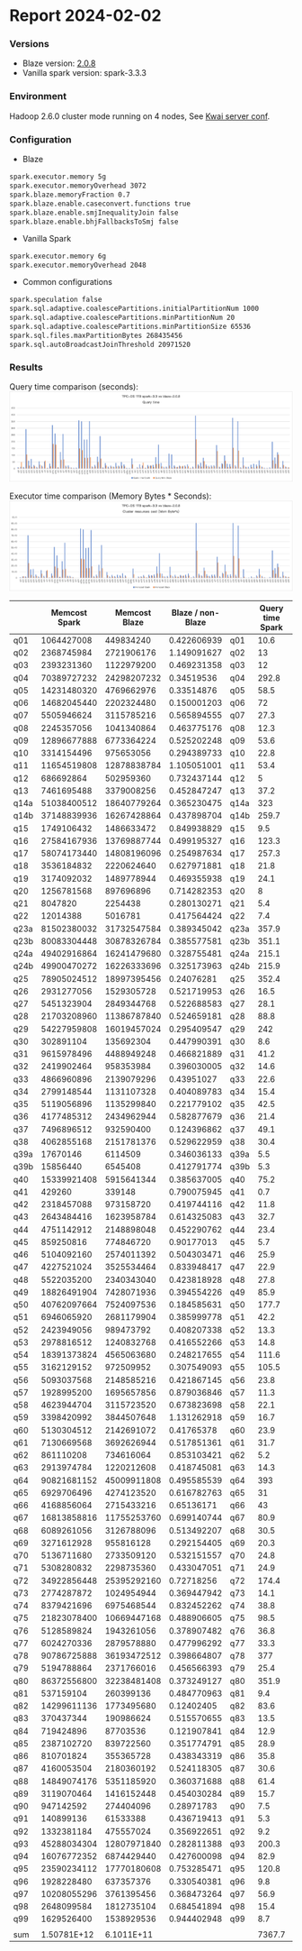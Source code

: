 
# Report 2024-02-02

### Versions
- Blaze version: [2.0.8](https://github.com/blaze-init/blaze/tree/v2.0.8)
- Vanilla spark version: spark-3.3.3

### Environment
Hadoop 2.6.0 cluster mode running on 4 nodes, See [Kwai server conf](./kwai1-hardware-conf.md).

### Configuration

- Blaze
```properties
spark.executor.memory 5g
spark.executor.memoryOverhead 3072
spark.blaze.memoryFraction 0.7
spark.blaze.enable.caseconvert.functions true
spark.blaze.enable.smjInequalityJoin false
spark.blaze.enable.bhjFallbacksToSmj false
```

- Vanilla Spark
```properties
spark.executor.memory 6g
spark.executor.memoryOverhead 2048
```

- Common configurations
```properties
spark.speculation false
spark.sql.adaptive.coalescePartitions.initialPartitionNum 1000
spark.sql.adaptive.coalescePartitions.minPartitionNum 20
spark.sql.adaptive.coalescePartitions.minPartitionSize 65536
spark.sql.files.maxPartitionBytes 268435456
spark.sql.autoBroadcastJoinThreshold 20971520
```

### Results
Query time comparison (seconds):
![blaze-query-time-comparison-20240202.png](blaze-query-time-comparison-20240202.png)

Executor time comparison (Memory Bytes * Seconds):
![blaze-cluster-resources-cost-comparison-20240202.png](blaze-cluster-resources-cost-comparison-20240202.png)

|      | Memcost Spark | Memcost Blaze | Blaze / non-Blaze |      | Query time Spark | Query time Blaze | Blaze / non-Blaze |
| ---- | ------------- | ------------- | ----------------- | ---- | ---------------- | ---------------- | ----------------- |
| q01  | 1064427008    | 449834240     | 0.422606939       | q01  | 10.6             | 6.6              | 0.622641509       |
| q02  | 2368745984    | 2721906176    | 1.149091627       | q02  | 13               | 49.4             | 3.8               |
| q03  | 2393231360    | 1122979200    | 0.469231358       | q03  | 12               | 7.4              | 0.616666667       |
| q04  | 70389727232   | 24298207232   | 0.34519536        | q04  | 292.8            | 105.3            | 0.359631148       |
| q05  | 14231480320   | 4769662976    | 0.33514876        | q05  | 58.5             | 22.4             | 0.382905983       |
| q06  | 14682045440   | 2202324480    | 0.150001203       | q06  | 72               | 11.9             | 0.165277778       |
| q07  | 5505946624    | 3115785216    | 0.565894555       | q07  | 27.3             | 17.6             | 0.644688645       |
| q08  | 2245357056    | 1041340864    | 0.463775176       | q08  | 12.3             | 7.5              | 0.609756098       |
| q09  | 12896677888   | 6773364224    | 0.525202248       | q09  | 53.6             | 28.8             | 0.537313433       |
| q10  | 3314154496    | 975653056     | 0.294389733       | q10  | 22.8             | 15.5             | 0.679824561       |
| q11  | 11654519808   | 12878838784   | 1.105051001       | q11  | 53.4             | 58.8             | 1.101123596       |
| q12  | 686692864     | 502959360     | 0.732437144       | q12  | 5                | 4.8              | 0.96              |
| q13  | 7461695488    | 3379008256    | 0.452847247       | q13  | 37.2             | 17.2             | 0.462365591       |
| q14a | 51038400512   | 18640779264   | 0.365230475       | q14a | 323              | 182              | 0.563467492       |
| q14b | 37148839936   | 16267428864   | 0.437898704       | q14b | 259.7            | 177.7            | 0.684251059       |
| q15  | 1749106432    | 1486633472    | 0.849938829       | q15  | 9.5              | 8.9              | 0.936842105       |
| q16  | 27584167936   | 13769887744   | 0.499195327       | q16  | 123.3            | 65.1             | 0.527980535       |
| q17  | 58074173440   | 14808196096   | 0.254987634       | q17  | 257.3            | 67.6             | 0.262728333       |
| q18  | 3536184832    | 2220624640    | 0.627971881       | q18  | 21.8             | 14.2             | 0.651376147       |
| q19  | 3174092032    | 1489778944    | 0.469355938       | q19  | 24.1             | 9.4              | 0.390041494       |
| q20  | 1256781568    | 897696896     | 0.714282353       | q20  | 8                | 5.6              | 0.7               |
| q21  | 8047820       | 2254438       | 0.280130271       | q21  | 5.4              | 2.1              | 0.388888889       |
| q22  | 12014388      | 5016781       | 0.417564424       | q22  | 7.4              | 3.2              | 0.432432432       |
| q23a | 81502380032   | 31732547584   | 0.389345042       | q23a | 357.9            | 149.3            | 0.41715563        |
| q23b | 80083304448   | 30878326784   | 0.385577581       | q23b | 351.1            | 136.8            | 0.389632583       |
| q24a | 49402916864   | 16241479680   | 0.328755481       | q24a | 215.1            | 79.8             | 0.370990237       |
| q24b | 49900470272   | 16226333696   | 0.325173963       | q24b | 215.9            | 79.4             | 0.367762853       |
| q25  | 78905024512   | 18997395456   | 0.24076281        | q25  | 352.4            | 84.6             | 0.240068104       |
| q26  | 2931277056    | 1529305728    | 0.521719953       | q26  | 16.5             | 10.9             | 0.660606061       |
| q27  | 5451323904    | 2849344768    | 0.522688583       | q27  | 28.1             | 16.4             | 0.583629893       |
| q28  | 21703208960   | 11386787840   | 0.524659181       | q28  | 88.8             | 49               | 0.551801802       |
| q29  | 54227959808   | 16019457024   | 0.295409547       | q29  | 242              | 74.6             | 0.308264463       |
| q30  | 302891104     | 135692304     | 0.447990391       | q30  | 8.6              | 5.4              | 0.627906977       |
| q31  | 9615978496    | 4488949248    | 0.466821889       | q31  | 41.2             | 23.3             | 0.565533981       |
| q32  | 2419902464    | 958353984     | 0.396030005       | q32  | 14.6             | 6.6              | 0.452054795       |
| q33  | 4866960896    | 2139079296    | 0.43951027        | q33  | 22.6             | 13.7             | 0.60619469        |
| q34  | 2799148544    | 1131107328    | 0.404089783       | q34  | 15.4             | 11.5             | 0.746753247       |
| q35  | 5119056896    | 1135299840    | 0.221779102       | q35  | 42.5             | 16.1             | 0.378823529       |
| q36  | 4177485312    | 2434962944    | 0.582877679       | q36  | 21.4             | 13.8             | 0.644859813       |
| q37  | 7496896512    | 932590400     | 0.124396862       | q37  | 49.1             | 21               | 0.427698574       |
| q38  | 4062855168    | 2151781376    | 0.529622959       | q38  | 30.4             | 17               | 0.559210526       |
| q39a | 17670146      | 6114509       | 0.346036133       | q39a | 5.5              | 2.5              | 0.454545455       |
| q39b | 15856440      | 6545408       | 0.412791774       | q39b | 5.3              | 2.5              | 0.471698113       |
| q40  | 15339921408   | 5915641344    | 0.385637005       | q40  | 75.2             | 31.3             | 0.416223404       |
| q41  | 429260        | 339148        | 0.790075945       | q41  | 0.7              | 0.8              | 1.142857143       |
| q42  | 2318457088    | 973158720     | 0.419744116       | q42  | 11.8             | 5.7              | 0.483050847       |
| q43  | 2643484416    | 1623958784    | 0.614325083       | q43  | 32.7             | 8.4              | 0.256880734       |
| q44  | 4751142912    | 2148898048    | 0.452290762       | q44  | 23.4             | 45.1             | 1.927350427       |
| q45  | 859250816     | 774846720     | 0.90177013        | q45  | 5.7              | 5.4              | 0.947368421       |
| q46  | 5104092160    | 2574011392    | 0.504303471       | q46  | 25.9             | 16.4             | 0.633204633       |
| q47  | 4227521024    | 3525534464    | 0.833948417       | q47  | 22.9             | 21.8             | 0.951965066       |
| q48  | 5522035200    | 2340343040    | 0.423818928       | q48  | 27.8             | 12.3             | 0.442446043       |
| q49  | 18826491904   | 7428071936    | 0.394554226       | q49  | 85.9             | 34.6             | 0.402793946       |
| q50  | 40762097664   | 7524097536    | 0.184585631       | q50  | 177.7            | 35.4             | 0.199212155       |
| q51  | 6946065920    | 2681179904    | 0.385999778       | q51  | 42.2             | 16.5             | 0.390995261       |
| q52  | 2423949056    | 989473792     | 0.408207338       | q52  | 13.3             | 6.3              | 0.473684211       |
| q53  | 2978816512    | 1240832768    | 0.416552266       | q53  | 14.8             | 8.2              | 0.554054054       |
| q54  | 18391373824   | 4565063680    | 0.248217655       | q54  | 111.6            | 22.2             | 0.198924731       |
| q55  | 3162129152    | 972509952     | 0.307549093       | q55  | 105.5            | 6.9              | 0.065402844       |
| q56  | 5093037568    | 2148585216    | 0.421867145       | q56  | 23.8             | 13.4             | 0.56302521        |
| q57  | 1928995200    | 1695657856    | 0.879036846       | q57  | 11.3             | 12.6             | 1.115044248       |
| q58  | 4623944704    | 3115723520    | 0.673823698       | q58  | 22.1             | 17.3             | 0.78280543        |
| q59  | 3398420992    | 3844507648    | 1.131262918       | q59  | 16.7             | 20.4             | 1.221556886       |
| q60  | 5130304512    | 2142691072    | 0.41765378        | q60  | 23.9             | 13.9             | 0.581589958       |
| q61  | 7130669568    | 3692626944    | 0.517851361       | q61  | 31.7             | 17.4             | 0.548895899       |
| q62  | 861110208     | 734616064     | 0.853103421       | q62  | 5.2              | 5.7              | 1.096153846       |
| q63  | 2913974784    | 1220212608    | 0.418745081       | q63  | 14.3             | 8.3              | 0.58041958        |
| q64  | 90821681152   | 45009911808   | 0.495585539       | q64  | 393              | 217.5            | 0.553435115       |
| q65  | 6929706496    | 4274123520    | 0.616782763       | q65  | 31               | 21               | 0.677419355       |
| q66  | 4168856064    | 2715433216    | 0.65136171        | q66  | 43               | 14.1             | 0.327906977       |
| q67  | 16813858816   | 11755253760   | 0.699140744       | q67  | 80.9             | 55.6             | 0.687268232       |
| q68  | 6089261056    | 3126788096    | 0.513492207       | q68  | 30.5             | 17.9             | 0.586885246       |
| q69  | 3271612928    | 955816128     | 0.292154405       | q69  | 20.3             | 10.7             | 0.527093596       |
| q70  | 5136711680    | 2733509120    | 0.532151557       | q70  | 24.8             | 14.6             | 0.588709677       |
| q71  | 5308280832    | 2298735360    | 0.433047051       | q71  | 24.9             | 17.5             | 0.702811245       |
| q72  | 34922856448   | 25395292160   | 0.72718256        | q72  | 174.4            | 131              | 0.751146789       |
| q73  | 2774287872    | 1024954944    | 0.369447942       | q73  | 14.1             | 9.1              | 0.645390071       |
| q74  | 8379421696    | 6975468544    | 0.832452262       | q74  | 38.8             | 33.8             | 0.871134021       |
| q75  | 21823078400   | 10669447168   | 0.488906605       | q75  | 98.5             | 57.9             | 0.587817259       |
| q76  | 5128589824    | 1943261056    | 0.378907482       | q76  | 36.8             | 11.7             | 0.317934783       |
| q77  | 6024270336    | 2879578880    | 0.477996292       | q77  | 33.3             | 15               | 0.45045045        |
| q78  | 90786725888   | 36193472512   | 0.398664807       | q78  | 377              | 154.4            | 0.409549072       |
| q79  | 5194788864    | 2371766016    | 0.456566393       | q79  | 25.4             | 14.4             | 0.566929134       |
| q80  | 86372556800   | 32238481408   | 0.373249127       | q80  | 351.9            | 133.5            | 0.379369139       |
| q81  | 537159104     | 260399136     | 0.484770963       | q81  | 9.4              | 6.2              | 0.659574468       |
| q82  | 14299611136   | 1773495680    | 0.12402405        | q82  | 83.6             | 22.9             | 0.273923445       |
| q83  | 370437344     | 190986624     | 0.515570655       | q83  | 13.5             | 8.7              | 0.644444444       |
| q84  | 719424896     | 87703536      | 0.121907841       | q84  | 12.9             | 2.7              | 0.209302326       |
| q85  | 2387102720    | 839722560     | 0.351774791       | q85  | 28.9             | 11.6             | 0.401384083       |
| q86  | 810701824     | 355365728     | 0.438343319       | q86  | 35.8             | 4.7              | 0.131284916       |
| q87  | 4160053504    | 2180360192    | 0.524118305       | q87  | 30.6             | 17               | 0.555555556       |
| q88  | 14849074176   | 5351185920    | 0.360371688       | q88  | 61.4             | 24.8             | 0.403908795       |
| q89  | 3119070464    | 1416152448    | 0.454030284       | q89  | 15.7             | 10.2             | 0.649681529       |
| q90  | 947142592     | 274404096     | 0.28971783        | q90  | 7.5              | 2.7              | 0.36              |
| q91  | 140899136     | 61533388      | 0.436719413       | q91  | 5.3              | 2.9              | 0.547169811       |
| q92  | 1332381184    | 475557024     | 0.356922651       | q92  | 9.2              | 4.1              | 0.445652174       |
| q93  | 45288034304   | 12807971840   | 0.282811388       | q93  | 200.3            | 61.8             | 0.308537194       |
| q94  | 16076772352   | 6874429440    | 0.427600098       | q94  | 82.9             | 36.3             | 0.43787696        |
| q95  | 23590234112   | 17770180608   | 0.753285471       | q95  | 120.8            | 103.8            | 0.859271523       |
| q96  | 1928228480    | 637357376     | 0.330540381       | q96  | 9.8              | 4.1              | 0.418367347       |
| q97  | 10208055296   | 3761395456    | 0.368473264       | q97  | 56.9             | 26.3             | 0.462214411       |
| q98  | 2648099584    | 1812735104    | 0.684541894       | q98  | 15.4             | 11.8             | 0.766233766       |
| q99  | 1629526400    | 1538929536    | 0.944402948       | q99  | 8.7              | 9                | 1.034482759       |
|      |               |               |                   |      |                  |                  |                   |
| sum  | 1.50781E+12   | 6.1011E+11    |                   |      | 7367.7           | 3390.8           |                   |
